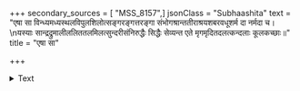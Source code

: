 +++
secondary_sources = [ "MSS_8157",]
jsonClass = "Subhaashita"
text = "एषा सा विन्ध्यमध्यस्थलविपुलशिलोत्सङ्गरङ्गत्तरङ्गा संभोगश्रान्ततीराश्रयशबरवधूशर्म दा नर्मदा च।  \nयस्याः सान्द्रद्रुमालीललिततलमिलत्सुन्दरीसंनिरुद्धैः सिद्धैः सेव्यन्त एते मृगमृदितदलत्कन्दलाः कूलकच्छाः॥"
title = "एषा सा"

+++

<details><summary>Text</summary>

एषा सा विन्ध्यमध्यस्थलविपुलशिलोत्सङ्गरङ्गत्तरङ्गा संभोगश्रान्ततीराश्रयशबरवधूशर्म दा नर्मदा च।  
यस्याः सान्द्रद्रुमालीललिततलमिलत्सुन्दरीसंनिरुद्धैः सिद्धैः सेव्यन्त एते मृगमृदितदलत्कन्दलाः कूलकच्छाः॥
</details>
